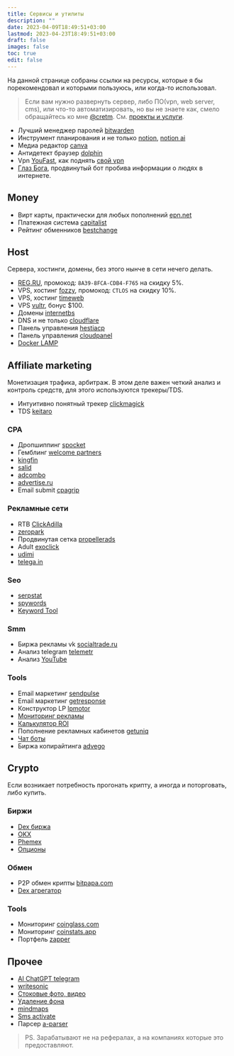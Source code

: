 ```yaml
---
title: Сервисы и утилиты
description: ""
date: 2023-04-09T18:49:51+03:00
lastmod: 2023-04-23T18:49:51+03:00
draft: false
images: false
toc: true
edit: false
---
```


На данной странице собраны ссылки на ресурсы, которые я бы порекомендовал и которыми пользуюсь, или когда-то использовал.
<!--more-->

> Если вам нужно развернуть сервер, либо ПО(vpn, web server, cms), или что-то автоматизировать, но вы не знаете как, смело обращайтесь ко мне [@cretm](https://t.me/cretm). См. [проекты и услуги](/pr).

- Лучший менеджер паролей [bitwarden](https://bitwarden.com)
- Инструмент планирования и не только [notion](https://affiliate.notion.so/bvd9teqbd89k), [notion ai](https://affiliate.notion.so/af7chwpjif8i-4y5a7)
- Медиа редактор [canva](https://www.canva.com/)
- Антидетект браузер [dolphin](https://anty.dolphin.ru.com/a/2352400)
- Vpn [YouFast](https://t.me/YouFast_vpn_bot?start=131274622), как поднять [свой vpn](/posts/vpn)
- [Глаз Бога](https://t.me/wnc14f5b32q_bot_bot?start=131274622), продвинутый бот пробива информации о людях в интернете.

## Money

<!-- - Лучшая дебетовая карта [tinkoff](https://partners.tinkoff.ru/click/c859a1f7-5d98-4566-aa39-d671c01b22d4?sub1=blog) -->
- Вирт карты, практически для любых пополнений [epn.net](https://epn.net/)
- Платежная система [capitalist](https://capitalist.net/reg?from=6644498e31)
- Рейтинг обменников [bestchange](https://www.bestchange.ru/?p=1282048)

## Host

Сервера, хостинги, домены, без этого нынче в сети нечего делать.

- [REG.RU](https://www.reg.ru/), промокод: `8A39-8FCA-CDB4-F765` на скидку 5%.
- VPS, хостинг [fozzy](https://fozzy.com/aff.php?aff=17247), промокод: `CTLOS` на скидку 10%.
- VPS, хостинг [timeweb](https://timeweb.com/ru/?i=107375)
- VPS [vultr](https://www.vultr.com/?ref=8949812-8H), бонус $100.
- Домены [internetbs](https://internetbs.net/ru/)
- DNS и не только [cloudflare](https://www.cloudflare.com/)
- Панель управления [hestiacp](https://hestiacp.com/)
- Панель управления [cloudpanel](https://www.cloudpanel.io/)
- [Docker LAMP](http://devilbox.org/)

## Affiliate marketing

Монетизация трафика, арбитраж. В этом деле важен четкий анализ и контроль средств, для этого используются трекеры/TDS.

- Интуитивно понятный трекер [clickmagick](https://clickmagick.com/go/traffkill)
- TDS [keitaro](https://keitaro.io/51146/info)

### CPA

- Дропшиппинг [spocket](https://spocket.grsm.io/traff)
- Гемблинг [welcome partners](https://welcome.partners/webmaster/register?ref=wzsmn)
- [kingfin](https://kingfin.com/?referrer_id=110003)
- [salid](https://salid.ru/partner?w=410469)
- [adcombo](https://adcombo.com/?ref_id=80c61e4ef508edc1393c6db6eec8ecc0)
- [advertise.ru](https://linkmy.cc/0adbf605/)
- Email submit [cpagrip](https://www.cpagrip.com/signup.php?ref=688341)

### Рекламные сети

- RTB [ClickAdilla](https://clickadilla.com/?ref=VCMPvy4y)
- [zeropark](https://zeropark.com)
- Продвинутая сетка [propellerads](https://propellerads.com/ru/advertisers/)
- Adult [exoclick](https://exoclick.com)
- [udimi](https://udimi.com/a/szcl4)
- [telega.in](https://telega.in/?r=gqfVBYnt)

### Seo

- [serpstat](https://serpstat.com/ru/?ref=944640)
- [spywords](https://spywords.ru/?partner=956432)
- [Keyword Tool](https://keywordtool.io/ru)

### Smm

- Биржа рекламы vk [socialtrade.ru](https://socialtrade.ru/r/20537)
- Анализ telegram [telemetr](https://telemetr.me)
- Анализ [YouTube](https://www.tubebuddy.com/pricing?a=traff)

### Tools

- Email маркетинг [sendpulse](https://sendpulse.com/ru/?ref=6599712)
- Email маркетинг [getresponse](https://www.getresponse.com?ab=Ra7WFqGmkc)
- Конструктор LP [lpmotor](https://lpmotor.ru/?p=G900RL-ypzy)
- [Мониторинг рекламы](https://spy.house/ads)
- [Калькулятор ROI](https://www.comagic.ru/support/marketing_tools/roi_calculator/)
- Пополнение рекламных кабинетов [getuniq](https://getuniq.me/)
- [Чат боты](https://direct.smartsender.com/referrals/de1df19d-5394-4fd8-b87d-f413133eba26)
- Биржа копирайтинга [advego](https://advego.com/?ref=5xN7kWRgcH)

## Crypto

Если возникает потребность прогонать крипту, а иногда и поторговать, либо купить.

### Биржи

- [Dex биржа](https://dydx.exchange/r/WWPFCWVK)
- [OKX](https://www.okx.com/join/7547847)
- [Phemex](https://phemex.com/ru/register?referralCode=CPVJH5)
- [Опционы](https://www.delta.exchange/?code=LYAYNF)

### Обмен

- P2P обмен крипты [bitpapa.com](https://bitpapa.com/?ref=YWE3NTVlYm)
- [Dex агрегатор](https://app.1inch.io)

### Tools

- Мониторинг [coinglass.com](https://www.coinglass.com/)
- Мониторинг [coinstats.app](https://coinstats.app/refer/CoinStatsAffiliate?utm_source=CoinStatsAffiliate&utm_medium=aff&utm_campaign=inf&utm_id=CoinStatsAffiliate&fpr=cretm22)
- Портфель [zapper](https://zapper.xyz/ru/)

## Прочее

- [AI ChatGPT telegram](https://t.me/gpt3_unlim_chatbot?start=MTMxMjc0NjIy)
- [writesonic](https://writesonic.com/chat?ref=cretm21)
- [Стоковые фото, видео](https://www.pexels.com/ru-ru/)
- [Удаление фона](https://www.remove.bg/ru)
- [mindmaps](https://www.mindmaps.app/)
- [Sms activate](https://sms-activate.org/?ref=6815339)
- Парсер [a-parser](https://a-parser.com/?ref=46723)

> PS. Зарабатывают не на рефералах, а на компаниях которые это предоставляют.
